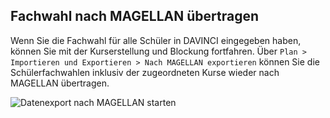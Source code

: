 ## Fachwahl nach MAGELLAN übertragen
 
Wenn Sie die Fachwahl für alle Schüler in DAVINCI eingegeben haben, können Sie mit der Kurserstellung und Blockung fortfahren.
 Über `Plan > Importieren und Exportieren > Nach MAGELLAN exportieren` können Sie die Schülerfachwahlen inklusiv der zugeordneten Kurse wieder nach MAGELLAN übertragen.

![Datenexport nach MAGELLAN starten](/assets/images/KP/datenabgleich1.png)

